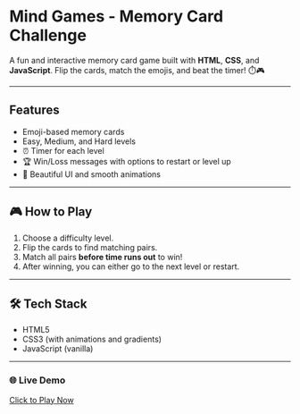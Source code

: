 
#  Mind Games - Memory Card Challenge

A fun and interactive memory card game built with **HTML**, **CSS**, and **JavaScript**. Flip the cards, match the emojis, and beat the timer! ⏱️🎮

---

##  Features

-  Emoji-based memory cards
-  Easy, Medium, and Hard levels
- ⏰ Timer for each level
- 🏆 Win/Loss messages with options to restart or level up
- 🌈 Beautiful UI and smooth animations

---

## 🎮 How to Play

1. Choose a difficulty level.
2. Flip the cards to find matching pairs.
3. Match all pairs **before time runs out** to win!
4. After winning, you can either go to the next level or restart.

---

## 🛠 Tech Stack

- HTML5
- CSS3 (with animations and gradients)
- JavaScript (vanilla)

---

### 🌐 Live Demo
[Click to Play Now](https://nandani1414.github.io/Mind-Games/CardGame.html)

